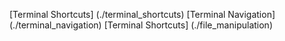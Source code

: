 [Terminal Shortcuts] (./terminal_shortcuts)
[Terminal Navigation] (./terminal_navigation)
[Terminal Shortcuts] (./file_manipulation)